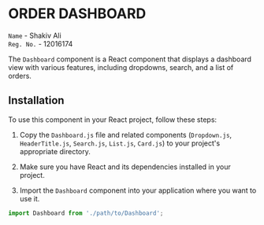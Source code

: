 # ORDER DASHBOARD

`Name` - Shakiv Ali <br>
`Reg. No.` - 12016174

The `Dashboard` component is a React component that displays a dashboard view with various features, including dropdowns, search, and a list of orders.

## Installation

To use this component in your React project, follow these steps:

1. Copy the `Dashboard.js` file and related components (`Dropdown.js`, `HeaderTitle.js`, `Search.js`, `List.js`, `Card.js`) to your project's appropriate directory.

2. Make sure you have React and its dependencies installed in your project.

3. Import the `Dashboard` component into your application where you want to use it.

```jsx
import Dashboard from './path/to/Dashboard';

